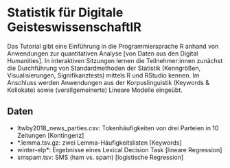 # Statistik für Digitale GeisteswissenschaftlR

Das Tutorial gibt eine Einführung in die Programmiersprache R anhand von Anwendungen zur quantitativen Analyse [von Daten aus den Digital Humanities]. In interaktiven Sitzungen lernen die Teilnehmer:innen zunächst die Durchführung von Standardmethoden der Statistik (Kenngrößen, Visualisierungen, Signifikanztests) mittels R und RStudio kennen.  Im Anschluss werden Anwendungen aus der Korpuslinguistik (Keywords & Kollokate) sowie (verallgemeinerte) Lineare Modelle eingeübt.

## Daten
- ltwby2018_news_parties.csv: Tokenhäufigkeiten von drei Parteien in 10 Zeitungen [Kontingenz]
- *.lemma.tsv.gz: zwei Lemma-Häufigkeitslisten [Keywords]
- winter-elp*: Ergebnisse eines Lexical Decision Task [lineare Regression]
- smspam.tsv: SMS (ham vs. spam) [logistische Regression]
